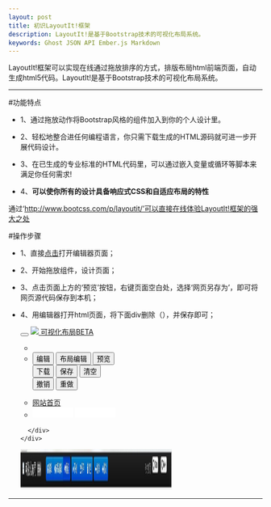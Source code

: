```yaml
---
layout: post
title: 初识LayoutIt!框架
description: LayoutIt!是基于Bootstrap技术的可视化布局系统。
keywords: Ghost JSON API Ember.js Markdown
---
```


LayoutIt!框架可以实现在线通过拖放排序的方式，排版布局html前端页面，自动生成html5代码。LayoutIt!是基于Bootstrap技术的可视化布局系统。

---

#功能特点

* 1、通过拖放动作将Bootstrap风格的组件加入到你的个人设计里。

* 2、轻松地整合进任何编程语言，你只需下载生成的HTML源码就可进一步开展代码设计。

* 3、在已生成的专业标准的HTML代码里，可以通过嵌入变量或循环等脚本来满足你任何需求!

* 4、**可以使你所有的设计具备响应式CSS和自适应布局的特性**

通过‘http://www.bootcss.com/p/layoutit/’可以直接在线体验LayoutIt!框架的强大之处

#操作步骤

* 1、直接[点击](http://www.bootcss.com/p/layoutit/)打开编辑器页面；
* 2、开始拖放组件，设计页面；
* 3、点击页面上方的‘预览’按钮，右键页面空白处，选择‘网页另存为’，即可将网页源代码保存到本机；
* 4、用编辑器打开html页面，将下面div删除（），并保存即可；
    <div  class="navbar navbar-inverse navbar-fixed-top">
	  <div  class="navbar-inner">
		<div  class="container-fluid">
		  <button  data-target=".nav-collapse"  data-toggle="collapse"  class="btn btn-navbar"  type="button"> <span  class="icon-bar"></span> <span  class="icon-bar"></span> <span  class="icon-bar"></span> </button>
		  <a  class="brand"  href="http://www.bootcss.com/p/layoutit/#"><img  src="./Bootstrap可视化布局系统_files/favicon.png"> 可视化布局<span  class="label">BETA</span></a>
		  <div  class="nav-collapse collapse">
			<ul  class="nav"  id="menu-layoutit">
			  <li  class="divider-vertical"></li>
			  <li>
				<div  class="btn-group"  data-toggle="buttons-radio">
				  <button  type="button"  id="edit"  class="btn btn-primary"><i  class="icon-edit icon-white"></i>编辑</button>
				  <button  type="button"  class="btn btn-primary"  id="devpreview"><i  class="icon-eye-close icon-white"></i>布局编辑</button>
				  <button  type="button"  class="btn btn-primary active"  id="sourcepreview"><i  class="icon-eye-open icon-white"></i>预览</button>
				</div>
				<div  class="btn-group">
				  <button  type="button"  class="btn btn-primary"  data-target="#downloadModal"  rel="/build/downloadModal"  role="button"  data-toggle="modal"><i  class="icon-chevron-down icon-white"></i>下载</button>
				  <button  class="btn btn-primary"  href="/share/index"  role="button"  data-toggle="modal"  data-target="#shareModal"><i  class="icon-share icon-white"></i>保存</button>
				  <button  class="btn btn-primary"  href="#clear"  id="clear"><i  class="icon-trash icon-white"></i>清空</button>
				</div>
				<div  class="btn-group">
									<button  class="btn btn-primary"  href="#undo"  id="undo"><i  class="icon-arrow-left icon-white"></i>撤销</button>
									<button  class="btn btn-primary"  href="#redo"  id="redo"><i  class="icon-arrow-right icon-white"></i>重做</button>
				</div>
			  </li>
			</ul>
			<ul  class="nav pull-right">
			  <li><a  href="http://www.bootcss.com/">网站首页</a></li>
					  <li>
					  <div  class="btn-group">
					  <span><iframe  class="github-btn"  src="./Bootstrap可视化布局系统_files/github-btn(1).htm"  allowtransparency="true"  frameborder="0"  scrolling="0"  width="80px"  height="20px"></iframe></span>
					  <span><iframe  class="github-btn"  src="./Bootstrap可视化布局系统_files/github-btn.htm"  allowtransparency="true"  frameborder="0"  scrolling="0"  width="80px"  height="20px"></iframe></span>
					  </div>
					  </li>
			  </ul>
		  </div>
		   
		</div>
	  </div>
	</div>
	<img src='/img/LayoutIt_top.jpg' width='300' height='80'>
---


<!-- UY BEGIN -->
<div id="uyan_frame"></div>
<script type="text/javascript" src="http://v2.uyan.cc/code/uyan.js?uid=1963116"></script>
<!-- UY END -->
